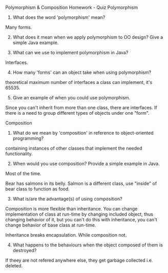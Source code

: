 Polymorphism & Composition Homework - Quiz
Polymorphism

1. What does the word 'polymorphism' mean?

Many forms.

2. What does it mean when we apply polymorphism to OO design? Give a simple Java example.


3. What can we use to implement polymorphism in Java?

Interfaces.

4. How many 'forms' can an object take when using polymorphism?

theoretical maximum number of interfaces a class can implement, it's 65535.

5. Give an example of when you could use polymorphism.

Since you can't inherit from more than one class, there are interfaces. 
If there is a need to group different types of objects under one "form".

Composition
1. What do we mean by 'composition' in reference to object-oriented programming?

containing instances of other classes that implement the needed functionality.

2. When would you use composition? Provide a simple example in Java.

Most of the time.

Bear has salmons in its belly. Salmon is a different class, use "inside" of bear class to function as food.

3. What is/are the advantage(s) of using composition?

Composition is more flexible than inheritance. You can change implementation of class at run-time by changing included object,
thus changing behavior of it, but you can't do this with inheritance, you can't change behavior of base class at run-time.

Inheritance breaks encapsulation. While composition not.

4. What happens to the behaviours when the object composed of them is destroyed?

If theey are not refered anywhere else, they get garbage collected i.e. deleted.
